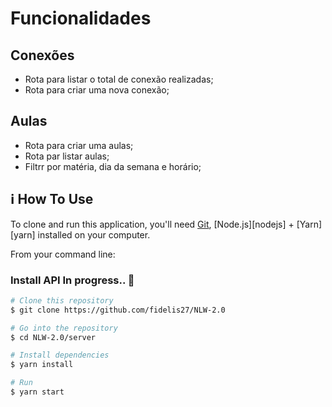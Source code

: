 # Funcionalidades

## Conexões
- Rota para listar o total de conexão realizadas;
- Rota para criar uma nova conexão;

## Aulas
- Rota para criar uma aulas;
- Rota par listar aulas;
- Filtrr por matéria, dia da semana e horário;

## :information_source: How To Use

To clone and run this application, you'll need [Git](https://git-scm.com), [Node.js][nodejs] + [Yarn][yarn] installed on your computer.

From your command line:

### Install API In progress.. :construction:
```bash
# Clone this repository
$ git clone https://github.com/fidelis27/NLW-2.0

# Go into the repository
$ cd NLW-2.0/server

# Install dependencies
$ yarn install

# Run
$ yarn start
```
